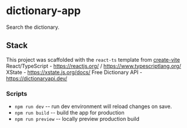 # dictionary-app
Search the dictionary.

## Stack
This project was scaffolded with the `react-ts` template from [create-vite](https://github.com/vitejs/vite/tree/main/packages/create-vite)
React/TypeScript - https://reactjs.org/ / https://www.typescriptlang.org/
XState - https://xstate.js.org/docs/
Free Dictionary API - https://dictionaryapi.dev/

### Scripts
- `npm run dev` -- run dev environment will reload changes on save.
- `npm run build` -- build the app for production
- `npm run preview` -- locally preview production build

